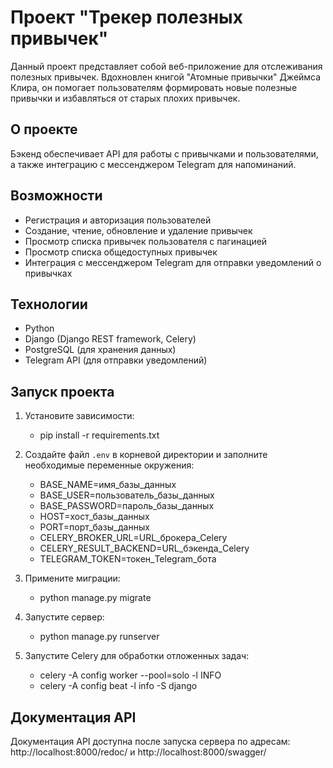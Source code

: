 # Проект "Трекер полезных привычек"

Данный проект представляет собой веб-приложение для отслеживания полезных привычек.
Вдохновлен книгой "Атомные привычки" Джеймса Клира, он помогает пользователям
формировать новые полезные привычки и избавляться от старых плохих привычек.

## О проекте

Бэкенд обеспечивает API для работы
с привычками и пользователями, а также интеграцию с мессенджером Telegram для
напоминаний.

## Возможности

- Регистрация и авторизация пользователей
- Создание, чтение, обновление и удаление привычек
- Просмотр списка привычек пользователя с пагинацией
- Просмотр списка общедоступных привычек
- Интеграция с мессенджером Telegram для отправки уведомлений о привычках

## Технологии

- Python
- Django (Django REST framework, Celery)
- PostgreSQL (для хранения данных)
- Telegram API (для отправки уведомлений)

## Запуск проекта

1. Установите зависимости:
    - pip install -r requirements.txt

2. Создайте файл `.env` в корневой директории и заполните необходимые переменные окружения:
    - BASE_NAME=имя_базы_данных
    - BASE_USER=пользователь_базы_данных
    - BASE_PASSWORD=пароль_базы_данных
    - HOST=хост_базы_данных
    - PORT=порт_базы_данных
    - CELERY_BROKER_URL=URL_брокера_Celery
    - CELERY_RESULT_BACKEND=URL_бэкенда_Celery
    - TELEGRAM_TOKEN=токен_Telegram_бота

3. Примените миграции:
    - python manage.py migrate

4. Запустите сервер:
    - python manage.py runserver

5. Запустите Celery для обработки отложенных задач:
    - celery -A config worker --pool=solo -l INFO
    - celery -A config beat -l info -S django


## Документация API

Документация API доступна после запуска сервера по адресам: http://localhost:8000/redoc/ и http://localhost:8000/swagger/
